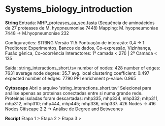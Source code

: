 # Systems_biology_introduction

**String**
Entrada: MHP_proteases_aa_seq.fasta (Sequência de aminoácidos de 27 proteases de M. hyopneumoniae 7448)
Mapping: M. hyopneumoniae 7448 -> M.hyopneumoniae 232

Configurações:
STRING Versão 11.5
Pontuação de interação: 0,4 → 1
Preditores: Experimentos, Bancos de dados, Co-expressão, Vizinhança, Fusão gênica, Co-ocorrência
Interactores: 1ª camada < 270 | 2ª Camada < 135

Saída: string_interactions_short.tsv
number of nodes: 428
number of edges: 7631
average node degree: 35.7
avg. local clustering coefficient: 0.497
expected number of edges: 7790
PPI enrichment p-value: 0.965

**Cytoscape**
Abri o arquivo 'string_interactions_short.tsv'
Selecionei para análise apenas as proteínas conectadas entre si numa grande rede. Proteínas isoladas foram descartadas: mhp335, mhp334, mhp332; mhp311, mhp312, mhp310; mhp444, mhp445; mhp336, mhp337. 426 Nodes -> 416 Nodes
Citiscape 2.2 -> Análise de Degree and Betweenes

**Rscript**
Etapa 1 > 
Etapa 2 >
Etapa 3 >
